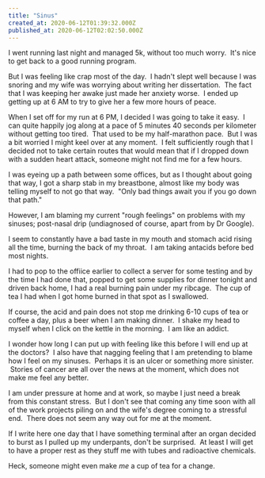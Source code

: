 ```yaml
---
title: "Sinus"
created_at: 2020-06-12T01:39:32.000Z
published_at: 2020-06-12T02:02:50.000Z
---
```

I went running last night and managed 5k, without too much worry.  It's nice to get back to a good running program.

But I was feeling like crap most of the day.  I hadn't slept well because I was snoring and my wife was worrying about writing her dissertation.  The fact that I was keeping her awake just made her anxiety worse.  I ended up getting up at 6 AM to try to give her a few more hours of peace.

When I set off for my run at 6 PM, I decided I was going to take it easy.  I can quite happily jog along at a pace of 5 minutes 40 seconds per kilometer without getting too tired.  That used to be my half-marathon pace.  But I was a bit worried I might keel over at any moment.  I felt sufficiently rough that I decided not to take certain routes that would mean that if I dropped down with a sudden heart attack, someone might not find me for a few hours.

I was eyeing up a path between some offices, but as I thought about going that way, I got a sharp stab in my breastbone, almost like my body was telling myself to not go that way.  "Only bad things await you if you go down that path."

However, I am blaming my current "rough feelings" on problems with my sinuses; post-nasal drip (undiagnosed of course, apart from by Dr Google).

I seem to constantly have a bad taste in my mouth and stomach acid rising all the time, burning the back of my throat.  I am taking antacids before bed most nights.  

I had to pop to the offiice earlier to collect a server for some testing and by the time I had done that, popped to get some supplies for dinner tonight and driven back home, I had a real burning pain under my ribcage.  The cup of tea I had when I got home burned in that spot as I swallowed.

If course, the acid and pain does not stop me drinking 6-10 cups of tea or coffee a day, plus a beer when I am making dinner.  I shake my head to myself when I click on the kettle in the morning.  I am like an addict.

I wonder how long I can put up with feeling like this before I will end up at the doctors?  I also have that nagging feeling that I am pretending to blame how I feel on my sinuses.  Perhaps it is an ulcer or something more sinister.  Stories of cancer are all over the news at the moment, which does not make me feel any better.

I am under pressure at home and at work, so maybe I just need a break from this constant stress.  But I don't see that coming any time soon with all of the work projects piling on and the wife's degree coming to a stressful end.  There does not seem any way out for me at the moment.

If I write here one day that I have something terminal after an organ decided to burst as I pulled up my underpants, don't be surprised.  At least I will get to have a proper rest as they stuff me with tubes and radioactive chemicals.

Heck, someone might even make _me_ a cup of tea for a change.
